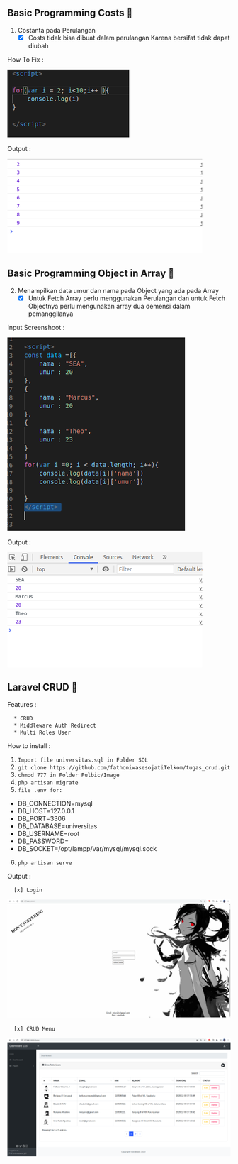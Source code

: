 ## Basic Programming Costs 🚀 

1. Costanta pada Perulangan
      - [x] Costs tidak bisa dibuat dalam perulangan Karena bersifat tidak dapat diubah 

How To Fix :

![alt text](https://github.com/fathoniwasesojatiTelkom/tugas_crud/blob/master/BASIC%20TUGAS%20PROGRAMMING/tugas1.png)

Output :

![alt text](https://github.com/fathoniwasesojatiTelkom/tugas_crud/blob/master/BASIC%20TUGAS%20PROGRAMMING/tugas2.png)

## Basic Programming Object in Array 🚀 

2. Menampilkan data umur dan nama pada Object yang ada pada Array
      - [x] Untuk Fetch Array perlu menggunakan Perulangan dan untuk Fetch Objectnya perlu mengunakan array dua demensi dalam pemanggilanya
      
Input Screenshoot :

![alt text](https://github.com/fathoniwasesojatiTelkom/tugas_crud/blob/master/BASIC%20TUGAS%20PROGRAMMING/tugas4.png)

Output :

![alt text](https://github.com/fathoniwasesojatiTelkom/tugas_crud/blob/master/BASIC%20TUGAS%20PROGRAMMING/tugas5.png)

## Laravel CRUD 🚀 

Features :

      * CRUD
      * Middleware Auth Redirect
      * Multi Roles User
          
How to install :

1. `Import file universitas.sql in Folder SQL`
2. `git clone https://github.com/fathoniwasesojatiTelkom/tugas_crud.git`
3. `chmod 777 in Folder Pulbic/Image`
4. `php artisan migrate`
5. `file .env for:`

- DB_CONNECTION=mysql
- DB_HOST=127.0.0.1
- DB_PORT=3306
- DB_DATABASE=universitas
- DB_USERNAME=root
- DB_PASSWORD=
- DB_SOCKET=/opt/lampp/var/mysql/mysql.sock

6. `php artisan serve`

Output :

      [x] Login
      
![alt text](https://github.com/fathoniwasesojatiTelkom/tugas_crud/blob/master/CRUD%20SCREENSHOOT/tugas6.png)

      [x] CRUD Menu
     
![alt text](https://github.com/fathoniwasesojatiTelkom/tugas_crud/blob/master/CRUD%20SCREENSHOOT/tugas7.png)
     
      




